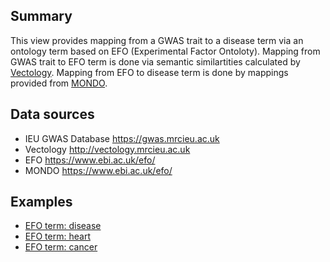 ## Summary

This view provides mapping from a GWAS trait to a disease term via an ontology term based on EFO (Experimental Factor Ontoloty). Mapping from GWAS trait to EFO term is done via semantic similartities calculated by [Vectology](http://vectology.mrcieu.ac.uk). Mapping from EFO to disease term is done by mappings provided from [MONDO](https://mondo.monarchinitiative.org/).

## Data sources

- IEU GWAS Database https://gwas.mrcieu.ac.uk
- Vectology http://vectology.mrcieu.ac.uk
- EFO https://www.ebi.ac.uk/efo/
- MONDO https://www.ebi.ac.uk/efo/

## Examples

- [EFO term: disease](/ontology/trait-disease/?efo-term=disease)
- [EFO term: heart](/ontology/trait-disease/?efo-term=heart)
- [EFO term: cancer](/ontology/trait-disease/?efo-term=cancer)
